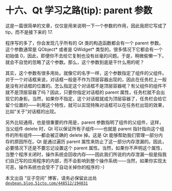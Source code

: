 # 十六、Qt 学习之路(tip): parent 参数

这是一篇很简单的文章，仅仅是用来说明一下一个参数的作用，因此我把它写成了 tip，而不是接下来的 17.

程序写的多了，你会发现几乎所有的 Qt 类的构造函数都会有一个 parent 参数。这个参数通常是 QObject* 或者是 QWidget* 类型的。很多情况下它都会有一个初始值 0，因此，即便你不去给它复制也没有丝毫的问题。于是，稍微偷懒一下，就会不自觉的忽略了这个参数。那么，这个参数到底是干什么用的呢？

其实，这个参数有很多用处。就像它的名字一样，这个参数指定了组件的父组件。对于一个对话框来说，对话框一般是不作为顶层容器出现的，因此在任务栏上一般是没有对话框的位置的。怎么指定这个对话框不是顶层容器呢？有父组件的组件不就不是顶层容器了吗？因此，只要你指定对话框的 parent 属性，任务栏就不会出现它的身影。当然，如果你不指定，这个对话框就成为顶层容器了，任务栏会给它留个位置的——利用这个特性，就可以实现特殊对话框可以在任务栏出现的效果，比如“关于”对话框的出现。

另外比较通用，也是很重要的作用是，parent 参数指明了组件的父组件，这样，当父组件 delete 时，Qt 可以保证所有子组件——也就是 parent 指针指向这个组件的所有组件——都会被正确的 delete 掉。这是 Qt 能够帮助我们管理一部分内存的原因所在。Qt 是通过遍历 parent 属性来防止了这一部分内存泄漏的。因此，必要情况下还是不要忘记设置这个 parent 属性。当然，如果你不声明这个属性，当整个程序关闭时，操作系统会回收内存——因此我们所说的内存泄漏一般是指我们自己写的应用程序的内部，而不会影响到整个操作系统——当然，如果你实现太可恶，操作系统也会受不了自动关掉你的程序的:-)

本文出自 “豆子空间” 博客，请务必保留此出处 [`devbean.blog.51cto.com/448512/194031`](http://devbean.blog.51cto.com/448512/194031)